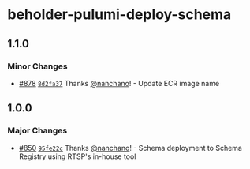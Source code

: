 # beholder-pulumi-deploy-schema

## 1.1.0

### Minor Changes

- [#878](https://github.com/smartcontractkit/.github/pull/878)
  [`8d2fa37`](https://github.com/smartcontractkit/.github/commit/8d2fa37586273116fbdf9ee487e1165a6a228dc1)
  Thanks [@nanchano](https://github.com/nanchano)! - Update ECR image name

## 1.0.0

### Major Changes

- [#850](https://github.com/smartcontractkit/.github/pull/850)
  [`95fe22c`](https://github.com/smartcontractkit/.github/commit/95fe22cd0ea6c0057112189231995a1479957358)
  Thanks [@nanchano](https://github.com/nanchano)! - Schema deployment to Schema
  Registry using RTSP's in-house tool
